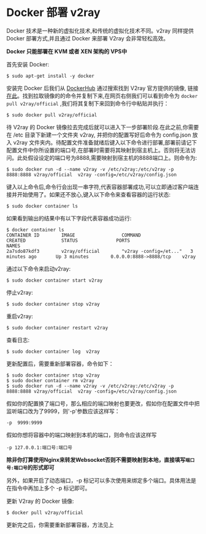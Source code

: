 # Docker 部署 v2ray

Docker 技术是一种新的虚拟化技术,和传统的虚拟化技术不同。v2ray 同样提供 Docker 部署方式,并且通过 Docker 来部署 V2ray 会非常轻松高效。

**Docker 只能部署在 KVM 或者 XEN 架构的 VPS中**

首先安装 Docker:

```
$ sudo apt-get install -y docker
```

安装完 Docker 后我们从 [DockerHub](https://hub.docker.com/) 通过搜索找到 V2ray 官方提供的镜像, 链接[在此](https://hub.docker.com/r/v2ray/official/)。找到拉取镜像的的命令并复制下来,在网页右侧我们可以看到命令为 `docker pull v2ray/official` ,我们将其复制下来回到命令行中粘贴并执行：

```
$ sudo docker pull v2ray/official
```

待 V2ray 的 Docker 镜像拉去完成后就可以进入下一步部署阶段.在此之前,你需要在 /etc 目录下新建一个文件夹 v2ray, 并把你的配置写好后命令为 config.json 放入 v2ray 文件夹内。待配置文件准备就绪后键入以下命令进行部署,部署前请记下配置文件中你所设置的端口号,在部署时需要将其映射到宿主机上。否则将无法访问。此处假设设定的端口号为8888,需要映射到宿主机的8888端口上。则命令为:

```
$ sudo docker run -d --name v2ray -v /etc/v2ray:/etc/v2ray -p 8888:8888 v2ray/official  v2ray -config=/etc/v2ray/config.json
```

键入以上命令后,命令行会出现一串字符,代表容器部署成功,可以立即通过客户端连接并开始使用了。如果还不放心,键入以下命令来查看容器的运行状态:

```
$ sudo docker container ls
```
如果看到输出的结果中有以下字段代表容器成功运行:

```
$ docker container ls
CONTAINER ID        IMAGE                 COMMAND                  CREATED             STATUS              PORTS                     NAMES
2a7sdo87kdf3        v2ray/official        "v2ray -config=/et..."   3 minutes ago       Up 3 minutes        0.0.0.0:8888->8888/tcp    v2ray

```
通过以下命令来启动v2ray:

```
$ sudo docker container start v2ray
```
停止v2ray:

```
$ sudo docker container stop v2ray
```
重启v2ray:

```
$ sudo docker container restart v2ray
```
查看日志:
```
$ sudo docker container log  v2ray
```

更新配置后，需要重新部署容器，命令如下：

```
$ sudo docker container stop v2ray
$ sudo docker container rm v2ray
$ sudo docker run -d --name v2ray -v /etc/v2ray:/etc/v2ray -p 8888:8888 v2ray/official  v2ray -config=/etc/v2ray/config.json
```

假如你的配置换了端口号，那么相应的端口映射也要更改，假如你在配置文件中把监听端口改为了9999，则'-p'参数应该这样写：
```
-p  9999:9999
```

假如你想将容器中的端口映射到本机的端口，则命令应该这样写

```
-p 127.0.0.1:端口号:端口号
```

**除非你打算使用Nginx来转发Websocket否则不需要映射到本地，直接填写`端口号:端口号`的形式即可**

另外，如果开启了动态端口，-p 标记可以多次使用来绑定多个端口。具体用法是在指令中再加上多个 -p 标记即可。

更新 V2ray 的 Docker 镜像:
```
$ docker pull v2ray/official
```
更新完之后，你需要重新部署容器，方法见上
